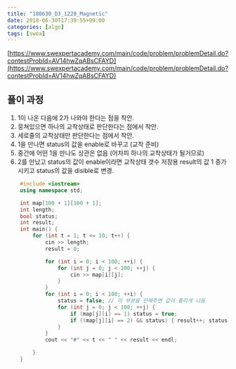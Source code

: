 ```yaml
---
title: "180630_D3_1220_Magnetic"
date: 2018-06-30T17:39:55+09:00
categories: [algo]
tags: [swea]
---
```



[https://www.swexpertacademy.com/main/code/problem/problemDetail.do?contestProbId=AV14hwZqABsCFAYD](https://www.swexpertacademy.com/main/code/problem/problemDetail.do?contestProbId=AV14hwZqABsCFAYD)

## 풀이 과정

1.  1이 나온 다음에 2가 나와야 한다는 점을 착안.
2.  뭉쳐있으면 하나의 교착상태로 판단한다는 점에서 착안.
3.  세로줄의 교착상태만 판단한다는 점에서 착안.
4.  1을 만나면 status의 값을 enable로 바꾸고 (교착 준비)
5.  중간에 어떤 1을 만나도 상관은 없음 (어차피 하나의 교착상태가 될거므로)
6.  2를 만났고 status의 값이 enable이라면 교착상태 갯수 저장용 result의 값 1 증가시키고 status의 값을 disible로 변경.

```cpp
    #include <iostream>
    using namespace std;

    int map[100 + 1][100 + 1];
    int length;
    bool status;
    int result;
    int main() {
        for (int t = 1; t <= 10; t++) {
            cin >> length;
            result = 0;

            for (int i = 0; i < 100; ++i) {
                for (int j = 0; j < 100; ++j) {
                    cin >> map[i][j];
                }
            }
            for (int i = 0; i < 100; ++i) {
                status = false; // 이 부분을 안해주면 값이 틀리게 나옴
                for (int j = 0; j < 100; ++j) {
                    if (map[j][i] == 1) status = true;
                    if ((map[j][i] == 2) && status) { result++; status = false; }
                }
            }
            cout << "#" << t << " " << result << endl;

        }
    }
```